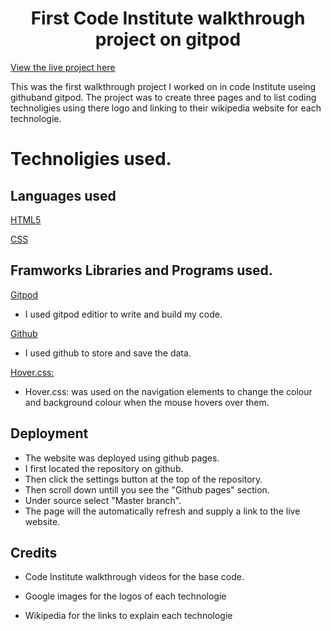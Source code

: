 <h1 align="center">First Code Institute walkthrough project on gitpod</h1>

[View the live project here](https://brianwhelandublin.github.io/my-full-template/)

This was the first walkthrough project I worked on in code Institute useing githuband gitpod. 
The project was to create three pages and to list coding technoligies using there logo and linking to their wikipedia website for each technologie.


# Technoligies used.

## Languages used

[HTML5](https://en.wikipedia.org/wiki/HTML5)

[CSS](https://en.wikipedia.org/wiki/Cascading_Style_Sheets)

## Framworks Libraries and Programs used.

[Gitpod](https://www.gitpod.io/)
- I used gitpod editior to write and build my code.

[Github](https://github.com/)
- I used github to store and save the data.

[Hover.css:](https://www.w3schools.com/cssref/sel_hover.asp)
- Hover.css: was used on the navigation elements to change the colour and background colour when the mouse hovers over them.

## Deployment

- The website was deployed using github pages.
- I first located the repository on github.
- Then click the settings button at the top of the repository.
- Then scroll down untill you see the "Github pages" section.
- Under source select "Master branch".
- The page will the automatically refresh and supply a link to the live website.

## Credits

- Code Institute walkthrough videos for the base code.

- Google images for the logos of each technologie

- Wikipedia for the links to explain each technologie
